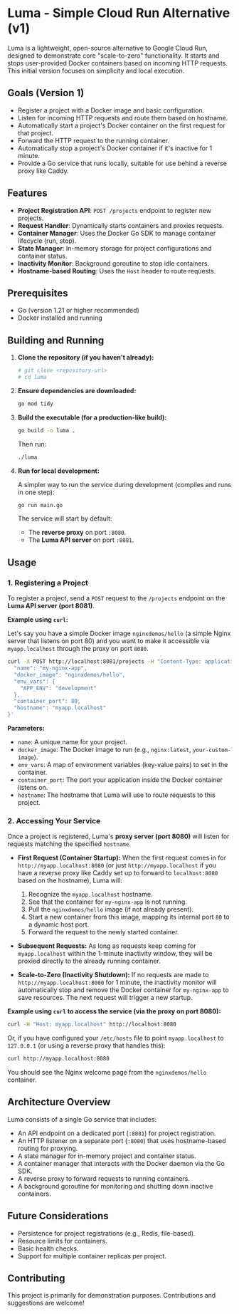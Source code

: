 # Luma - Simple Cloud Run Alternative (v1)

Luma is a lightweight, open-source alternative to Google Cloud Run, designed to demonstrate core "scale-to-zero" functionality. It starts and stops user-provided Docker containers based on incoming HTTP requests. This initial version focuses on simplicity and local execution.

## Goals (Version 1)

- Register a project with a Docker image and basic configuration.
- Listen for incoming HTTP requests and route them based on hostname.
- Automatically start a project's Docker container on the first request for that project.
- Forward the HTTP request to the running container.
- Automatically stop a project's Docker container if it's inactive for 1 minute.
- Provide a Go service that runs locally, suitable for use behind a reverse proxy like Caddy.

## Features

- **Project Registration API**: `POST /projects` endpoint to register new projects.
- **Request Handler**: Dynamically starts containers and proxies requests.
- **Container Manager**: Uses the Docker Go SDK to manage container lifecycle (run, stop).
- **State Manager**: In-memory storage for project configurations and container status.
- **Inactivity Monitor**: Background goroutine to stop idle containers.
- **Hostname-based Routing**: Uses the `Host` header to route requests.

## Prerequisites

- Go (version 1.21 or higher recommended)
- Docker installed and running

## Building and Running

1.  **Clone the repository (if you haven't already):**

    ```bash
    # git clone <repository-url>
    # cd luma
    ```

2.  **Ensure dependencies are downloaded:**

    ```bash
    go mod tidy
    ```

3.  **Build the executable (for a production-like build):**

    ```bash
    go build -o luma .
    ```

    Then run:

    ```bash
    ./luma
    ```

4.  **Run for local development:**

    A simpler way to run the service during development (compiles and runs in one step):

    ```bash
    go run main.go
    ```

    The service will start by default:

    - The **reverse proxy** on port `:8080`.
    - The **Luma API server** on port `:8081`.

## Usage

### 1. Registering a Project

To register a project, send a `POST` request to the `/projects` endpoint on the **Luma API server (port 8081)**.

**Example using `curl`:**

Let's say you have a simple Docker image `nginxdemos/hello` (a simple Nginx server that listens on port 80) and you want to make it accessible via `myapp.localhost` through the proxy on port `8080`.

```bash
curl -X POST http://localhost:8081/projects -H "Content-Type: application/json" -d '{
  "name": "my-nginx-app",
  "docker_image": "nginxdemos/hello",
  "env_vars": {
    "APP_ENV": "development"
  },
  "container_port": 80,
  "hostname": "myapp.localhost"
}'
```

**Parameters:**

- `name`: A unique name for your project.
- `docker_image`: The Docker image to run (e.g., `nginx:latest`, `your-custom-image`).
- `env_vars`: A map of environment variables (key-value pairs) to set in the container.
- `container_port`: The port your application inside the Docker container listens on.
- `hostname`: The hostname that Luma will use to route requests to this project.

### 2. Accessing Your Service

Once a project is registered, Luma's **proxy server (port 8080)** will listen for requests matching the specified `hostname`.

- **First Request (Container Startup):**
  When the first request comes in for `http://myapp.localhost:8080` (or just `http://myapp.localhost` if you have a reverse proxy like Caddy set up to forward to `localhost:8080` based on the hostname), Luma will:

  1.  Recognize the `myapp.localhost` hostname.
  2.  See that the container for `my-nginx-app` is not running.
  3.  Pull the `nginxdemos/hello` image (if not already present).
  4.  Start a new container from this image, mapping its internal port `80` to a dynamic host port.
  5.  Forward the request to the newly started container.

- **Subsequent Requests:**
  As long as requests keep coming for `myapp.localhost` within the 1-minute inactivity window, they will be proxied directly to the already running container.

- **Scale-to-Zero (Inactivity Shutdown):**
  If no requests are made to `http://myapp.localhost:8080` for 1 minute, the inactivity monitor will automatically stop and remove the Docker container for `my-nginx-app` to save resources. The next request will trigger a new startup.

**Example using `curl` to access the service (via the proxy on port 8080):**

```bash
curl -H "Host: myapp.localhost" http://localhost:8080
```

Or, if you have configured your `/etc/hosts` file to point `myapp.localhost` to `127.0.0.1` (or using a reverse proxy that handles this):

```bash
curl http://myapp.localhost:8080
```

You should see the Nginx welcome page from the `nginxdemos/hello` container.

## Architecture Overview

Luma consists of a single Go service that includes:

- An API endpoint on a dedicated port (`:8081`) for project registration.
- An HTTP listener on a separate port (`:8080`) that uses hostname-based routing for proxying.
- A state manager for in-memory project and container status.
- A container manager that interacts with the Docker daemon via the Go SDK.
- A reverse proxy to forward requests to running containers.
- A background goroutine for monitoring and shutting down inactive containers.

## Future Considerations

- Persistence for project registrations (e.g., Redis, file-based).
- Resource limits for containers.
- Basic health checks.
- Support for multiple container replicas per project.

## Contributing

This project is primarily for demonstration purposes. Contributions and suggestions are welcome!
